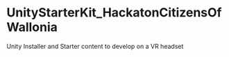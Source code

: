 # UnityStarterKit_HackatonCitizensOfWallonia
Unity Installer and Starter content to develop on a VR headset
